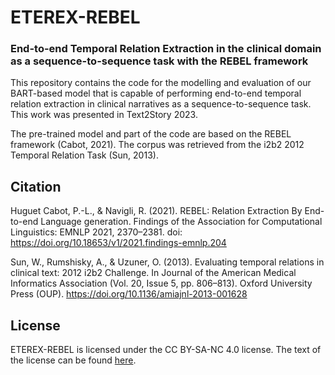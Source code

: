 # ETEREX-REBEL
### End-to-end Temporal Relation Extraction in the clinical domain as a sequence-to-sequence task with the REBEL framework

This repository contains the code for the modelling and evaluation of our BART-based model that is capable of performing end-to-end temporal relation extraction in clinical narratives as a sequence-to-sequence task. This work was presented in Text2Story 2023.

The pre-trained model and part of the code are based on the REBEL framework (Cabot, 2021). The corpus was retrieved from the i2b2 2012 Temporal Relation Task (Sun, 2013).

## Citation

Huguet Cabot, P.-L., & Navigli, R. (2021). REBEL: Relation Extraction By End-to-end Language generation. Findings of the Association for Computational Linguistics: EMNLP 2021, 2370–2381. doi: https://doi.org/10.18653/v1/2021.findings-emnlp.204

Sun, W., Rumshisky, A., & Uzuner, O. (2013). Evaluating temporal relations in clinical text: 2012 i2b2 Challenge. In Journal of the American Medical Informatics Association (Vol. 20, Issue 5, pp. 806–813). Oxford University Press (OUP). https://doi.org/10.1136/amiajnl-2013-001628

## License

ETEREX-REBEL is licensed under the CC BY-SA-NC 4.0 license. The text of the license can be found [here](https://github.com/jsaizant/ETEREX-REBEL/blob/main/LICENSE.md).

